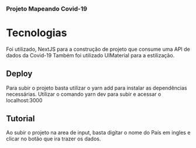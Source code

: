### Projeto Mapeando Covid-19

# Tecnologias

Foi utilizado, NextJS para a construção de projeto que consume uma API de dados da Covid-19
Também foi utilizado UIMaterial para a estilização.

## Deploy

Para subir o projeto basta utilizar o yarn add para instalar as dependências necessárias.
Utilizar o comando yarn dev para subir e acessar o localhost:3000

## Tutorial

Ao subir o projeto na area de input, basta digitar o nome do País em ingles e clicar no botão que ira trazer os dados.

